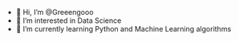 - 👋 Hi, I’m @Greeengooo
- 👀 I’m interested in Data Science
- 🌱 I’m currently learning Python and Machine Learning algorithms

<!---
Greeengooo/Greeengooo is a ✨ special ✨ repository because its `README.md` (this file) appears on your GitHub profile.
You can click the Preview link to take a look at your changes.
--->
